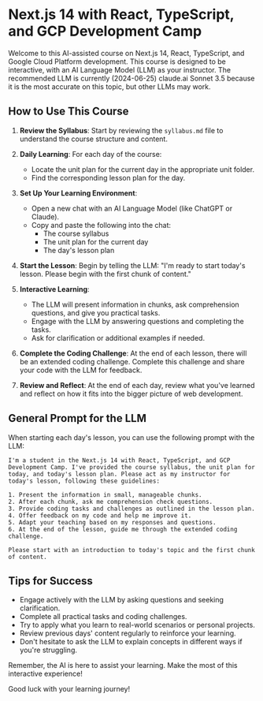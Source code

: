 # Next.js 14 with React, TypeScript, and GCP Development Camp

Welcome to this AI-assisted course on Next.js 14, React, TypeScript, and Google Cloud Platform development. This course is designed to be interactive, with an AI Language Model (LLM) as your instructor. The recommended LLM is currently (2024-06-25) claude.ai Sonnet 3.5 because it is the most accurate on this topic, but other LLMs may work.

## How to Use This Course

1. **Review the Syllabus**: Start by reviewing the `syllabus.md` file to understand the course structure and content.

2. **Daily Learning**: For each day of the course:
   - Locate the unit plan for the current day in the appropriate unit folder.
   - Find the corresponding lesson plan for the day.

3. **Set Up Your Learning Environment**:
   - Open a new chat with an AI Language Model (like ChatGPT or Claude).
   - Copy and paste the following into the chat:
     - The course syllabus
     - The unit plan for the current day
     - The day's lesson plan

4. **Start the Lesson**: Begin by telling the LLM: "I'm ready to start today's lesson. Please begin with the first chunk of content."

5. **Interactive Learning**: 
   - The LLM will present information in chunks, ask comprehension questions, and give you practical tasks.
   - Engage with the LLM by answering questions and completing the tasks.
   - Ask for clarification or additional examples if needed.

6. **Complete the Coding Challenge**: At the end of each lesson, there will be an extended coding challenge. Complete this challenge and share your code with the LLM for feedback.

7. **Review and Reflect**: At the end of each day, review what you've learned and reflect on how it fits into the bigger picture of web development.

## General Prompt for the LLM

When starting each day's lesson, you can use the following prompt with the LLM:

```
I'm a student in the Next.js 14 with React, TypeScript, and GCP Development Camp. I've provided the course syllabus, the unit plan for today, and today's lesson plan. Please act as my instructor for today's lesson, following these guidelines:

1. Present the information in small, manageable chunks.
2. After each chunk, ask me comprehension check questions.
3. Provide coding tasks and challenges as outlined in the lesson plan.
4. Offer feedback on my code and help me improve it.
5. Adapt your teaching based on my responses and questions.
6. At the end of the lesson, guide me through the extended coding challenge.

Please start with an introduction to today's topic and the first chunk of content.
```

## Tips for Success

- Engage actively with the LLM by asking questions and seeking clarification.
- Complete all practical tasks and coding challenges.
- Try to apply what you learn to real-world scenarios or personal projects.
- Review previous days' content regularly to reinforce your learning.
- Don't hesitate to ask the LLM to explain concepts in different ways if you're struggling.

Remember, the AI is here to assist your learning. Make the most of this interactive experience!

Good luck with your learning journey!

